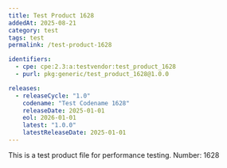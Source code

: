 ```yaml
---
title: Test Product 1628
addedAt: 2025-08-21
category: test
tags: test
permalink: /test-product-1628

identifiers:
  - cpe: cpe:2.3:a:testvendor:test_product_1628
  - purl: pkg:generic/test_product_1628@1.0.0

releases:
  - releaseCycle: "1.0"
    codename: "Test Codename 1628"
    releaseDate: 2025-01-01
    eol: 2026-01-01
    latest: "1.0.0"
    latestReleaseDate: 2025-01-01
---
```


This is a test product file for performance testing. Number: 1628

